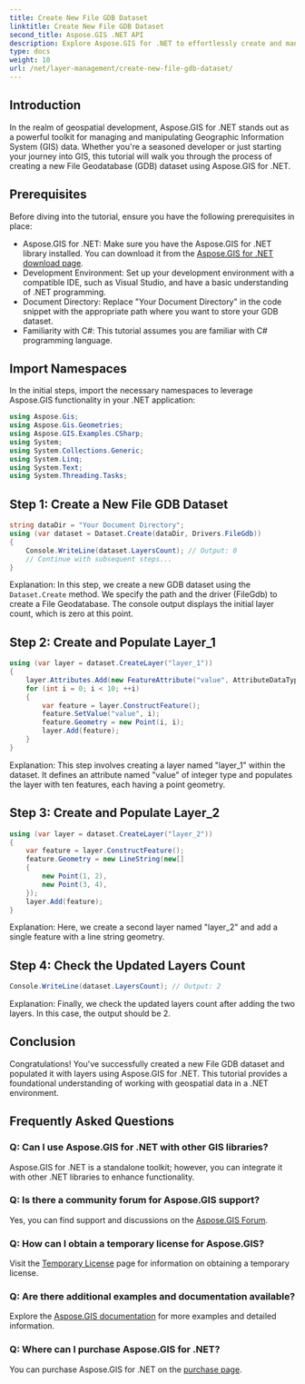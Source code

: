 ```yaml
---
title: Create New File GDB Dataset
linktitle: Create New File GDB Dataset
second_title: Aspose.GIS .NET API
description: Explore Aspose.GIS for .NET to effortlessly create and manage GIS datasets. Download now for seamless geospatial development. #Aspose #GIS
type: docs
weight: 10
url: /net/layer-management/create-new-file-gdb-dataset/
---
```

## Introduction
In the realm of geospatial development, Aspose.GIS for .NET stands out as a powerful toolkit for managing and manipulating Geographic Information System (GIS) data. Whether you're a seasoned developer or just starting your journey into GIS, this tutorial will walk you through the process of creating a new File Geodatabase (GDB) dataset using Aspose.GIS for .NET.
## Prerequisites
Before diving into the tutorial, ensure you have the following prerequisites in place:
- Aspose.GIS for .NET: Make sure you have the Aspose.GIS for .NET library installed. You can download it from the [Aspose.GIS for .NET download page](https://releases.aspose.com/gis/net/).
- Development Environment: Set up your development environment with a compatible IDE, such as Visual Studio, and have a basic understanding of .NET programming.
- Document Directory: Replace "Your Document Directory" in the code snippet with the appropriate path where you want to store your GDB dataset.
- Familiarity with C#: This tutorial assumes you are familiar with C# programming language.
## Import Namespaces
In the initial steps, import the necessary namespaces to leverage Aspose.GIS functionality in your .NET application:
```csharp
using Aspose.Gis;
using Aspose.Gis.Geometries;
using Aspose.GIS.Examples.CSharp;
using System;
using System.Collections.Generic;
using System.Linq;
using System.Text;
using System.Threading.Tasks;
```
## Step 1: Create a New File GDB Dataset
```csharp
string dataDir = "Your Document Directory";
using (var dataset = Dataset.Create(dataDir, Drivers.FileGdb))
{
    Console.WriteLine(dataset.LayersCount); // Output: 0
    // Continue with subsequent steps...
}
```
Explanation: In this step, we create a new GDB dataset using the `Dataset.Create` method. We specify the path and the driver (FileGdb) to create a File Geodatabase. The console output displays the initial layer count, which is zero at this point.
## Step 2: Create and Populate Layer_1
```csharp
using (var layer = dataset.CreateLayer("layer_1"))
{
    layer.Attributes.Add(new FeatureAttribute("value", AttributeDataType.Integer));
    for (int i = 0; i < 10; ++i)
    {
        var feature = layer.ConstructFeature();
        feature.SetValue("value", i);
        feature.Geometry = new Point(i, i);
        layer.Add(feature);
    }
}
```
Explanation: This step involves creating a layer named "layer_1" within the dataset. It defines an attribute named "value" of integer type and populates the layer with ten features, each having a point geometry.
## Step 3: Create and Populate Layer_2
```csharp
using (var layer = dataset.CreateLayer("layer_2"))
{
    var feature = layer.ConstructFeature();
    feature.Geometry = new LineString(new[]
    {
        new Point(1, 2),
        new Point(3, 4),
    });
    layer.Add(feature);
}
```
Explanation: Here, we create a second layer named "layer_2" and add a single feature with a line string geometry.
## Step 4: Check the Updated Layers Count
```csharp
Console.WriteLine(dataset.LayersCount); // Output: 2
```
Explanation: Finally, we check the updated layers count after adding the two layers. In this case, the output should be 2.
## Conclusion
Congratulations! You've successfully created a new File GDB dataset and populated it with layers using Aspose.GIS for .NET. This tutorial provides a foundational understanding of working with geospatial data in a .NET environment.
## Frequently Asked Questions
### Q: Can I use Aspose.GIS for .NET with other GIS libraries?
Aspose.GIS for .NET is a standalone toolkit; however, you can integrate it with other .NET libraries to enhance functionality.
### Q: Is there a community forum for Aspose.GIS support?
Yes, you can find support and discussions on the [Aspose.GIS Forum](https://forum.aspose.com/c/gis/33).
### Q: How can I obtain a temporary license for Aspose.GIS?
Visit the [Temporary License](https://purchase.aspose.com/temporary-license/) page for information on obtaining a temporary license.
### Q: Are there additional examples and documentation available?
Explore the [Aspose.GIS documentation](https://reference.aspose.com/gis/net/) for more examples and detailed information.
### Q: Where can I purchase Aspose.GIS for .NET?
You can purchase Aspose.GIS for .NET on the [purchase page](https://purchase.aspose.com/buy).
